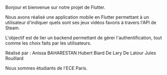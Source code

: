 Bonjour et bienvenue sur notre projet de Flutter. 

Nous avons réalisé une application mobile en Flutter permettant à un utilisateur d'indiquer quels sont ses jeux vidéos favoris à travers l'API de Steam.

L'objectif est de lier un backend permettant de gérer l'authentification, tout comme les choix faits par les utilisateurs.


Réalisé par : 
Anissa BAHARESTAN
Hubert Biard De Lary De Latour
Jules Rouillard

Nous sommes étudiants de l'ECE Paris.
